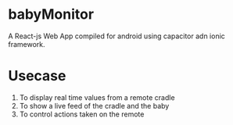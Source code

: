 # babyMonitor 

A React-js Web App compiled for android using capacitor adn ionic framework. 

# Usecase
1) To display real time values from a remote cradle
2) To show a live feed of the cradle and the baby
3) To control actions taken on the remote
